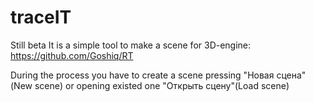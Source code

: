 # traceIT
Still beta
It is a simple tool to make a scene for 3D-engine: https://github.com/Goshiq/RT

During the process you have to create a scene pressing "Новая сцена"(New scene) or opening existed one "Открыть сцену"(Load scene)
